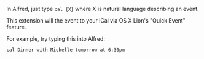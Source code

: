 In Alfred, just type `cal {X}` where X is natural language describing an event.

This extension will the event to your iCal via OS X Lion's "Quick Event"
feature.

For example, try typing this into Alfred:  

    cal Dinner with Michelle tomorrow at 6:30pm
